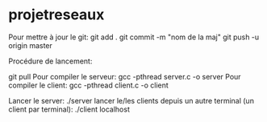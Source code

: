 # projetreseaux

Pour mettre à jour le git:
git add .
git commit -m "nom de la maj"
git push -u origin master


Procédure de lancement:

git pull 
Pour compiler le serveur: gcc -pthread server.c -o server
Pour compiler le client: gcc -pthread client.c -o client

Lancer le server: ./server
lancer le/les clients depuis un autre terminal (un client par terminal): ./client localhost
